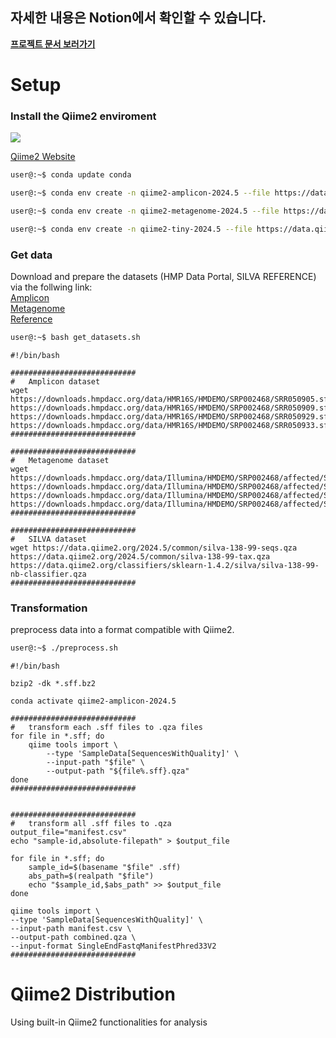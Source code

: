 ## 자세한 내용은 Notion에서 확인할 수 있습니다.
**[프로젝트 문서 보러가기](https://tiny-mackerel-99c.notion.site/19f8c03f6170803cb457c8054e9dc70f)**
# Setup

### Install the Qiime2 enviroment

![](https://github.com/qiime2/qiime2/workflows/ci-dev/badge.svg)

[Qiime2 Website]()

```bash
user@:~$ conda update conda
```

```bash
user@:~$ conda env create -n qiime2-amplicon-2024.5 --file https://data.qiime2.org/distro/amplicon/qiime2-amplicon-2024.5-py39-linux-conda.yml
```

```bash
user@:~$ conda env create -n qiime2-metagenome-2024.5 --file https://data.qiime2.org/distro/metagenome/qiime2-metagenome-2024.5-py39-linux-conda.yml
```    

```bash
user@:~$ conda env create -n qiime2-tiny-2024.5 --file https://data.qiime2.org/distro/tiny/qiime2-tiny-2024.5-py39-linux-conda.yml
```


### Get data
Download and prepare the datasets (HMP Data Portal, SILVA REFERENCE) via the follwing link: \
    [Amplicon](https://portal.hmpdacc.org/search/s?facetTab=files&filters=%7B%22op%22:%22and%22,%22content%22:%5B%7B%22op%22:%22in%22,%22content%22:%7B%22field%22:%22subject.project_name%22,%22value%22:%5B%22Human%20Microbiome%20Project%20(HMP)%22%5D%7D%7D,%7B%22op%22:%22in%22,%22content%22:%7B%22field%22:%22sample.body_site%22,%22value%22:%5B%22gastrointestinal%20tract%22%5D%7D%7D,%7B%22op%22:%22in%22,%22content%22:%7B%22field%22:%22file.node_type%22,%22value%22:%5B%2216s_raw_seq_set%22%5D%7D%7D%5D%7D) \
    [Metagenome](https://portal.hmpdacc.org/search/s?facetTab=files&filters=%7B%22op%22:%22and%22,%22content%22:%5B%7B%22op%22:%22in%22,%22content%22:%7B%22field%22:%22subject.project_name%22,%22value%22:%5B%22Human%20Microbiome%20Project%20(HMP)%22%5D%7D%7D,%7B%22op%22:%22in%22,%22content%22:%7B%22field%22:%22sample.body_site%22,%22value%22:%5B%22gastrointestinal%20tract%22%5D%7D%7D,%7B%22op%22:%22in%22,%22content%22:%7B%22field%22:%22file.node_type%22,%22value%22:%5B%22wgs_raw_seq_set%22%5D%7D%7D%5D%7D) \
    [Reference](https://www.arb-silva.de/download/archive/)

```bash
user@:~$ bash get_datasets.sh
```
```shell
#!/bin/bash

############################
#   Amplicon dataset
wget https://downloads.hmpdacc.org/data/HMR16S/HMDEMO/SRP002468/SRR050905.sff.bz2 https://downloads.hmpdacc.org/data/HMR16S/HMDEMO/SRP002468/SRR050909.sff.bz2 https://downloads.hmpdacc.org/data/HMR16S/HMDEMO/SRP002468/SRR050929.sff.bz2 https://downloads.hmpdacc.org/data/HMR16S/HMDEMO/SRP002468/SRR050933.sff.bz2
############################

############################
#   Metagenome dataset
wget https://downloads.hmpdacc.org/data/Illumina/HMDEMO/SRP002468/affected/SRS267354.tar.bz2 https://downloads.hmpdacc.org/data/Illumina/HMDEMO/SRP002468/affected/SRS267355.tar.bz2 https://downloads.hmpdacc.org/data/Illumina/HMDEMO/SRP002468/affected/SRS260328.tar.bz2 https://downloads.hmpdacc.org/data/Illumina/HMDEMO/SRP002468/affected/SRS260329.tar.bz2
############################

############################
#   SILVA dataset
wget https://data.qiime2.org/2024.5/common/silva-138-99-seqs.qza https://data.qiime2.org/2024.5/common/silva-138-99-tax.qza https://data.qiime2.org/classifiers/sklearn-1.4.2/silva/silva-138-99-nb-classifier.qza
############################
```
### Transformation
preprocess data into a format compatible with Qiime2.

```bash
user@:~$ ./preprocess.sh
```
```shell
#!/bin/bash

bzip2 -dk *.sff.bz2

conda activate qiime2-amplicon-2024.5

############################
#   transform each .sff files to .qza files
for file in *.sff; do
    qiime tools import \
        --type 'SampleData[SequencesWithQuality]' \
        --input-path "$file" \
        --output-path "${file%.sff}.qza"
done
############################


############################
#   transform all .sff files to .qza
output_file="manifest.csv"
echo "sample-id,absolute-filepath" > $output_file

for file in *.sff; do
    sample_id=$(basename "$file" .sff)
    abs_path=$(realpath "$file")
    echo "$sample_id,$abs_path" >> $output_file
done

qiime tools import \
--type 'SampleData[SequencesWithQuality]' \
--input-path manifest.csv \
--output-path combined.qza \
--input-format SingleEndFastqManifestPhred33V2
############################
```

# Qiime2 Distribution
Using built-in Qiime2 functionalities for analysis
